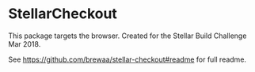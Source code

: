 # StellarCheckout

This package targets the browser. Created for the Stellar Build Challenge Mar 2018.

See https://github.com/brewaa/stellar-checkout#readme for full readme.